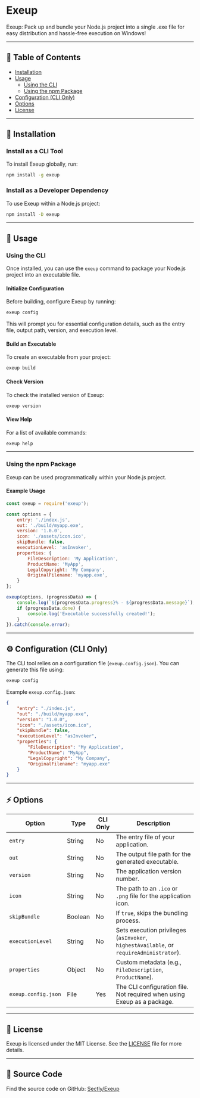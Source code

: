 # Exeup

Exeup: Pack up and bundle your Node.js project into a single .exe file for easy distribution and hassle-free execution on Windows!

---

## 📌 Table of Contents

- [Installation](#installation)
- [Usage](#usage)
  - [Using the CLI](#using-the-cli)
  - [Using the npm Package](#using-the-npm-package)
- [Configuration (CLI Only)](#configuration-cli-only)
- [Options](#options)
- [License](#license)

---

## 🚀 Installation

### Install as a CLI Tool

To install Exeup globally, run:

```sh
npm install -g exeup
```

### Install as a Developer Dependency

To use Exeup within a Node.js project:

```sh
npm install -D exeup
```

---

## 🔧 Usage

### Using the CLI

Once installed, you can use the `exeup` command to package your Node.js project into an executable file.

#### Initialize Configuration

Before building, configure Exeup by running:

```sh
exeup config
```

This will prompt you for essential configuration details, such as the entry file, output path, version, and execution level.

#### Build an Executable

To create an executable from your project:

```sh
exeup build
```

#### Check Version

To check the installed version of Exeup:

```sh
exeup version
```

#### View Help

For a list of available commands:

```sh
exeup help
```

---

### Using the npm Package

Exeup can be used programmatically within your Node.js project.

#### Example Usage

```javascript
const exeup = require('exeup');

const options = {
    entry: './index.js',
    out: './build/myapp.exe',
    version: '1.0.0',
    icon: './assets/icon.ico',
    skipBundle: false,
    executionLevel: 'asInvoker',
    properties: {
        FileDescription: 'My Application',
        ProductName: 'MyApp',
        LegalCopyright: 'My Company',
        OriginalFilename: 'myapp.exe',
    }
};

exeup(options, (progressData) => {
    console.log(`${progressData.progress}% - ${progressData.message}`);
    if (progressData.done) {
        console.log('Executable successfully created!');
    }
}).catch(console.error);
```

---

## ⚙️ Configuration (CLI Only)

The CLI tool relies on a configuration file (`exeup.config.json`). You can generate this file using:

```sh
exeup config
```

Example `exeup.config.json`:

```json
{
    "entry": "./index.js",
    "out": "./build/myapp.exe",
    "version": "1.0.0",
    "icon": "./assets/icon.ico",
    "skipBundle": false,
    "executionLevel": "asInvoker",
    "properties": {
        "FileDescription": "My Application",
        "ProductName": "MyApp",
        "LegalCopyright": "My Company",
        "OriginalFilename": "myapp.exe"
    }
}
```

---

## ⚡ Options

| Option              | Type    | CLI Only | Description                                                                                         |
|---------------------|---------|----------|-----------------------------------------------------------------------------------------------------|
| `entry`            | String  | No       | The entry file of your application.                                                                |
| `out`              | String  | No       | The output file path for the generated executable.                                                 |
| `version`          | String  | No       | The application version number.                                                                    |
| `icon`             | String  | No       | The path to an `.ico` or `.png` file for the application icon.                                     |
| `skipBundle`       | Boolean | No       | If `true`, skips the bundling process.                                                             |
| `executionLevel`   | String  | No       | Sets execution privileges (`asInvoker`, `highestAvailable`, or `requireAdministrator`).            |
| `properties`       | Object  | No       | Custom metadata (e.g., `FileDescription`, `ProductName`).                                          |
| `exeup.config.json`| File    | Yes      | The CLI configuration file. Not required when using Exeup as a package.                           |

---

## 📜 License

Exeup is licensed under the MIT License. See the [LICENSE](LICENSE) file for more details.

---

## 📂 Source Code

Find the source code on GitHub: [Sectly/Exeup](https://github.com/Sectly/Exeup)

